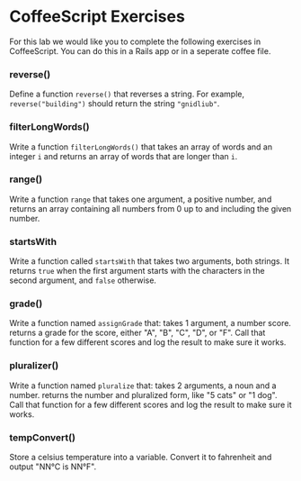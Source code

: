 # CoffeeScript Exercises

For this lab we would like you to complete the following exercises in CoffeeScript. You can do this in a Rails app or in a seperate coffee file.

### reverse()

Define a function `reverse()` that reverses a string. For example, `reverse("building")` should return the string `"gnidliub"`.

### filterLongWords()

Write a function `filterLongWords()` that takes an array of words and an integer `i` and returns an array of words that are longer than `i`.

### range()

Write a function `range` that takes one argument, a positive number, and returns an array containing all numbers from 0 up to and including the given number.

### startsWith

Write a function called `startsWith` that takes two arguments, both strings. It returns `true` when the first argument starts with the characters in the second argument, and `false` otherwise.

### grade()

Write a function named `assignGrade` that: takes 1 argument, a number score. returns a grade for the score, either "A", "B", "C", "D", or "F". Call that function for a few different scores and log the result to make sure it works.

### pluralizer()

Write a function named `pluralize` that: takes 2 arguments, a noun and a number. returns the number and pluralized form, like "5 cats" or "1 dog". Call that function for a few different scores and log the result to make sure it works.

### tempConvert()

Store a celsius temperature into a variable. Convert it to fahrenheit and output "NN°C is NN°F".
